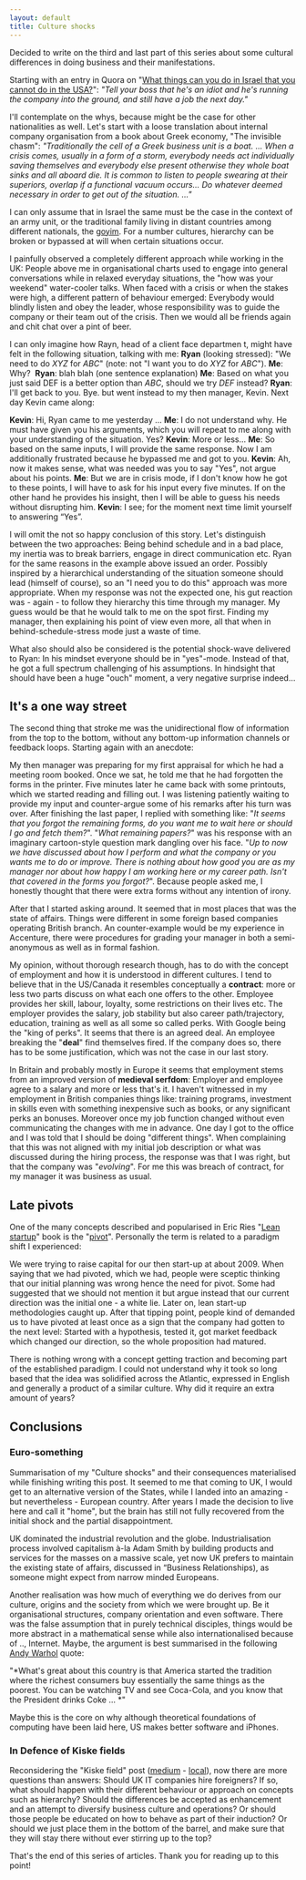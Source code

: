 ```yaml
---
layout: default
title: Culture shocks
---
```


Decided to write on the third and last part of this series about some cultural differences in doing business and their manifestations.

Starting with an entry in Quora on "[What things can you do in Israel that you cannot do in the USA?](http://www.quora.com/What-things-can-you-do-in-Israel-that-you-cannot-do-in-the-USA)": *"Tell your boss that he's an idiot and he's running the company into the ground, and still have a job the next day."*

I'll contemplate on the whys, because might be the case for other nationalities as well. Let's start with a loose translation about internal company organisation from a book about Greek economy, "The invisible chasm": *"Traditionally the cell of a Greek business unit is a boat. ... When a crisis comes, usually in a form of a storm, everybody needs act individually saving themselves and everybody else present otherwise they whole boat sinks and all aboard die. It is common to listen to people swearing at their superiors, overlap  if a functional vacuum occurs... Do whatever  deemed necessary in order to get out of the situation. ..."*

I can only assume that in Israel the same must be the case in the context of an army unit, or the traditional family living in distant countries among different nationals, the [goyim](http://en.wikipedia.org/wiki/Goy). For a number cultures, hierarchy can be broken or bypassed at will when certain situations occur.

I painfully observed a completely different approach while working in the UK: People above me in organisational charts used to engage into general conversations while in relaxed everyday situations, the "how was your weekend" water-cooler talks. When faced with a crisis or when the stakes were high, a different pattern of behaviour emerged: Everybody would blindly listen and obey the leader, whose responsibility was to guide the company or their team out of the crisis. Then we would all be friends again and chit chat over a pint of beer.
 
I can only imagine how Rayn, head of a client face departmen t, might have felt in the following situation, talking with me:
**Ryan** (looking stressed): "We need to do *XYZ* for *ABC*" (note: not "I want you to do *XYZ* for *ABC*").
**Me**: Why? 
**Ryan**: blah blah (one sentence explanation)
**Me**: Based on what you just said DEF is a better option than *ABC*, should we try *DEF* instead?
**Ryan**: I'll get back to you. Bye.
 but went instead to my then manager, Kevin. Next day Kevin came along:

**Kevin**: Hi, Ryan came to me yesterday ...
**Me**: I do not understand why. He must have given you his arguments, which you will repeat to me along with your understanding of the situation. Yes?
**Kevin**: More or less...
**Me**: So based on the same inputs, I will provide the same response. Now I am additionally frustrated because he bypassed me and got to you.
**Kevin**: Ah, now it makes sense, what was needed was you to say "Yes", not argue about his points.
**Me**: But we are in crisis mode, if I don't know how he got to these points, I will have to ask for his input every five minutes. If on the other hand he provides his insight, then I will be able to guess his needs without disrupting him.
**Kevin**: I see; for the moment next time limit yourself to answering “Yes”.

I will omit the not so happy conclusion of this story. Let's distinguish between the two approaches: Being behind schedule and in a bad place, my inertia was to break barriers, engage in direct communication etc. Ryan for the same reasons in the example above issued an order. Possibly inspired by a hierarchical understanding of the situation someone should lead (himself of course), so an "I need you to do this" approach was more appropriate. When my response was not the expected one, his gut reaction was - again - to follow they hierarchy this time through my manager. My guess would be that he would talk to me on the spot first. Finding my manager, then explaining his point of view even more, all that when in behind-schedule-stress mode just a waste of time.

What also should also be considered is the potential shock-wave delivered to Ryan: In his mindset everyone should be in "yes"-mode. Instead of that, he got a full spectrum challenging of his assumptions. In hindsight that should have been a huge "ouch" moment, a very negative surprise indeed...

## It's a one way street 

The second thing that stroke me was the unidirectional flow of information from the top to the bottom, without any bottom-up information channels or feedback loops. Starting again with an anecdote:

My then manager was preparing for my first appraisal for which he had a meeting room booked. Once we sat, he told me that he had forgotten the forms in the printer. Five minutes later he came back with some printouts, which we started reading and filling out. I was listening patiently waiting to provide my input and counter-argue some of his remarks after his turn was over. After finishing the last paper, I replied with something like: "*It seems that you forgot the remaining forms, do you want me to wait here or should I go and fetch them?*". "*What remaining papers?*" was his response with an imaginary cartoon-style question mark dangling over his face. "*Up to now we have discussed about how I perform and what the company or you wants me to do or improve. There is nothing about how good you are as my manager nor about how happy I am working here or my career path. Isn't that covered in the forms you forgot?*". Because people asked me, I honestly thought that there were extra forms without any intention of irony.

After that I started asking around. It seemed that in most places that was the state of affairs. Things were different in some foreign based companies operating British branch. An counter-example would be my experience in Accenture, there were procedures for grading your manager in both a semi-anonymous as well as in formal fashion.

My opinion, without thorough research though, has to do with the concept of employment and how it is understood in different cultures. I tend to believe that in the US/Canada it resembles conceptually a **contract**: more or less two parts discuss on what each one offers to the other. Employee provides her skill, labour, loyalty, some restrictions on their lives etc. The employer provides the salary, job stability but also career path/trajectory, education, training as well as all some so called perks. With Google being the "king of perks". It seems that there is an agreed deal. An employee breaking the "**deal**" find themselves fired. If the company does so, there has to be some justification, which was not the case in our last story.

In Britain and probably mostly in Europe it seems that employment stems from an improved version of **medieval serfdom**: Employer and employee agree to a salary and more or less that's it. I haven't witnessed in my employment in British companies things like: training programs, investment in skills even with something inexpensive such as books, or any significant perks an bonuses. Moreover once my job function changed without even communicating the changes with me in advance. One day I got to the office and I was told that I should be doing "different things". When complaining that this was not aligned with my initial job description or what was discussed during the hiring process, the response was that I was right, but that the company was "*evolving*". For me this was breach of contract, for my manager it was business as usual.

## Late pivots

One of the many concepts described and popularised in Eric Ries "[Lean startup](www.amazon.co.uk/Lean-Startup-Innovation-Successful-Businesses/dp/0670921602)" book is the "[pivot](http://en.wikipedia.org/wiki/Lean_startup#Pivot)". Personally the term is related to a paradigm shift I experienced:

We were trying to raise capital for our then start-up at about 2009. When saying that we had pivoted, which we had, people were sceptic thinking that our initial planning was wrong hence the need for pivot. Some had suggested that we should not mention it but argue instead that our current direction was the initial one - a white lie. Later on, lean start-up methodologies caught up. After that tipping point, people kind of demanded us to have pivoted at least once as a sign that the company had gotten to the next level: Started with a hypothesis, tested it, got market feedback which changed our direction, so the whole proposition had matured.

There is nothing wrong with a concept getting traction and becoming part of the established paradigm. I could not understand why it took so long based that the idea was solidified across the Atlantic, expressed in English and generally a product of a similar culture. Why did it require an extra amount of years?

## Conclusions 

### Euro-something

Summarisation of my "Culture shocks" and their consequences materialised while finishing writing this post. It seemed to me that coming to UK, I would get to an alternative version of the States, while I landed into an amazing - but nevertheless - European country. After years I made the decision to live here and call it "home", but the brain has still not fully recovered from the initial shock and the partial disappointment.

UK dominated the industrial revolution and the globe. Industrialisation process involved capitalism à-la Adam Smith by building products and services for the masses on a massive scale, yet now UK prefers to maintain the existing state of affairs, discussed in “Business Relationships), as someone might expect from narrow minded Europeans.

Another realisation was how much of everything we do derives from our culture, origins and the society from which we were brought up. Be it organisational structures, company orientation and even software. There was the false assumption that in purely technical disciples, things would be more abstract in a mathematical sense while also internationalised because of .., Internet. Maybe, the argument is best summarised in the following [Andy Warhol](http://en.wikiquote.org/wiki/Andy_Warhol) quote:

"*What's great about this country is that America started the tradition where the richest consumers buy essentially the same things as the poorest. You can be watching TV and see Coca-Cola, and you know that the President drinks Coke ... *"

Maybe this is the core on why although theoretical foundations of computing have been laid here, US makes better software and iPhones.

### In Defence of Kiske fields 

Reconsidering the "Kiske field" post ([medium](https://medium.com/@dimist/the-kiske-field-is-the-first-part-of-a-series-about-british-it-industry-instead-of-a-large-article-adc771399041) - [local](/2015-03-20-kiske_field.html 'The Kiske field')), now there are more questions than answers: Should UK IT companies hire foreigners? If so, what should happen with their different behaviour or approach on concepts such as hierarchy? Should the differences be accepted as enhancement and an attempt to diversify business culture and operations? Or should those people be educated on how to behave as part of their induction? Or should we just place them in the bottom of the barrel, and make sure that they will stay there without ever stirring up to the top?

That's the end of this series of articles. Thank you for reading up to this point!
